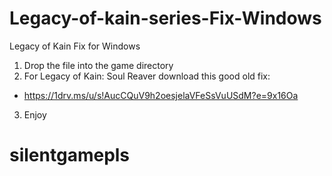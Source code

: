 # Legacy-of-kain-series-Fix-Windows
Legacy of Kain Fix for Windows
1. Drop the file into the game directory
2. For Legacy of Kain: Soul Reaver download this good old fix:
* https://1drv.ms/u/s!AucCQuV9h2oesjelaVFeSsVuUSdM?e=9x16Oa
3. Enjoy
# silentgamepls
